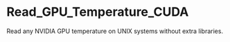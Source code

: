 # Read_GPU_Temperature_CUDA
Read any NVIDIA GPU temperature on UNIX systems without extra libraries.
